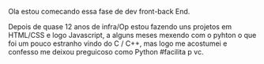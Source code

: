 
Ola estou comecando essa fase de dev front-back End.

Depois de quase 12 anos de infra/Op estou fazendo uns projetos em HTML/CSS e logo Javascript,
a alguns meses mexendo com o pyhton o que foi um pouco estranho vindo do C / C++, mas logo me acostumei e confesso me deixou preguicoso como Python #facilita p vc.









